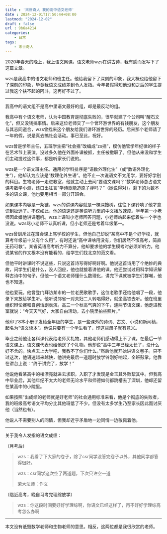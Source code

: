 ```yaml
---
title : '末世奇人 我的高中语文老师'
date : 2024-12-01T17:50:44+08:00
lastmod: "2024-12-02"
draft : false
url : 9b6a4214
categories:
    - 日常
tags: 
    - 末世奇人
---
```


2020年春天的晚上，我上语文网课，语文老师wzs在讲古诗，我有感而发写下了这篇文章。

wzs是我高中的语文老师和班主任。他给我留下了深刻的印象，我大概也给他留下了深刻的印象，毕竟我语文成绩差到令人发指。今年暑假得知他没和之后的学生提过我这个扶不起的阿斗，这再好不过了。

---

我高中的语文组不是高中里语文最好的组，却是最反动的组。

我高中有个语文老师，认为中国教育是彻底失败的，很早就建了个公司叫“醒石文化”，但又没钱搞事情。后来这位老师交了一个曾环游世界的有钱朋友，这个朋友与其志同道合，wzs曾找来这个朋友给我们讲环游世界的经历。后来那个老师请了一年的假，说是真去搞社会活动。事已至此，祝好。

wzs曾是学年主任，五班学生把“社会摇”改编成“zs摇”，模仿他管学年纪律的样子在艺术节上表演。没过多久他在外面补课被抓，主任被撤职了。但他从来没和学生们主动提过这件事，都是听家长们说的。

wzs是一个语文班主任。通用的学科排序是“语数外理化生”（或“数语外理化生”），他却认为应该是“数理化外生语”。他不止一次说语文不太用学，要好好学别的科目。生物老师一走进教室，他就主动上去问“要语文课吗？”数学老师总占语文课考数学小测，还口出狂言“学诗歌能造原子弹吗？”（她说得对）。剩下的为数不多的语文课，他也要用相当一部分开班会。

如果课本内容是一条链，wzs的讲课内容就是一棵深搜树，往往下课铃响了他才意识到扯远了。不仅如此，他的语速还是英语听力里的中文播放速度。学年第一小老师因此嫌他讲课磨叽。wzs上课叫小老师回答问题，小老师站起来低着头一个字也没说。wzs骂小老师不认真听课，但小老师还是考着年级第一。

wzs曾训斥过在班会课上骂学校的学生，但他自己却说“某高中不是个好学校，就算考年级前十又有什么用”，有时还说“高中课啥用没有，你们居然不恨高考，简直无药可救”。某省英语高考听力不算分，他却要求他的学生模考时必须听听力。他说某省的作文根本没有能看的，给学生们找北京的范文看。

但他平时讲课时不说这些，只说这首诗写得好啊好啊。他说这首诗用了个绝妙的典故，问学生们是什么，没人回应，他也就接着讲他的课。他还尝试过用科学知识解释古诗中的句子，但他一个语文老师懂什么数理化，讲完下课就被学生们群嘲，他也不知道。

他也爱玩。他曾登门拜访某市的一位老民歌歌手，这位老歌手还给他唱了一段，他录下来放给学生听。他听说邻省一对夫妇二人转唱得好，就坐高铁去听。他在班里组织辩论赛和自创话剧表演。高三一个秋高气爽的下午，连两节语文课，他走进教室就说：“今天天气好，大家自由活动，去小院里拍些照片。”

他印了8本小册子发给全年级的学生，是一些课外的诗词、古文、小说和新闻稿，起名为“语文读本”。他说只要有一个学生看了，印这些册子就有意义。

毕业之前他让各科课代表给老师买礼物，其他老师们感动得上不了课。在最后一节语文课上，语文课代表也给他送了个礼物。他却说“高中三年已经太长了，没什么好不舍的。快点去上大学吧，我教不了你们什么。”然后他就开始讲语文卷子。只不过这次，他语速越来越快，他讲完最后一道题时放学铃刚好响起，全班鼓掌。他靠在讲台上说：“终于讲完了，放学！”

他说他看某高中的楼漂亮就进去求职，入职了才发现是金玉其外败絮其中。但我高中毕业后，其他年纪不太大的老师无论水平和师德如何都跳槽去了深圳，他却还留在某高中的小院里。

如果按照“出成绩的老师就是好老师”的社会通用标准来看，他是个彻底的失败者，我的班级高考语文平均分比其他班低了不少。但没有太多学生乃至家长因此而讨厌他（当然也有）。

他说人不需要别人的同情，但我却近乎矛盾地一边同情一边敬佩着他。

---

关于我令人发指的语文成绩：

（月考后）

> wzs：我看了下大家的卷子，除了csr同学没答完卷子以外，其他同学都答得很好。
> 
> wzs：csr同学这次空了两道题，下次只许空一道
> 
> 荣大法师：作文

（临近高考，晚自习考完理综放学）

> wzs：你这段时间要好好学理综啊，你语文已经这样了，再不好好学理综高考怎么办啊

---

本文没有诋毁数学老师和生物老师的意思。相反，这两位都是我很欣赏的老师。